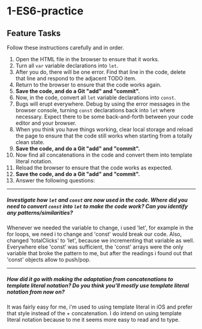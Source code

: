 # 1-ES6-practice

## Feature Tasks

Follow these instructions carefully and in order.

1. Open the HTML file in the browser to ensure that it works.
2. Turn all `var` variable declarations into `let`.
3. After you do, there will be one error. Find that line in the code, delete that line and respond to the adjacent TODO item.
4. Return to the browser to ensure that the code works again.
5. **Save the code, and do a Git "add" and "commit".**
6. Now, in the code, convert all `let` variable declarations into `const`.
7. Bugs will erupt everywhere. Debug by using the error messages in the browser console, turning `const` declarations back into `let` where necessary. Expect there to be some back-and-forth between your code editor and your browser.
8. When you think you have things working, clear local storage and reload the page to ensure that the code still works when starting from a totally clean state.
9. **Save the code, and do a Git "add" and "commit".**
10. Now find all concatenations in the code and convert them into template literal notation.
11. Reload the browser to ensure that the code works as expected.
12. **Save the code, and do a Git "add" and "commit".**
13. Answer the following questions:

---

##### Investigate how `let` and `const` are now used in the code. Where did you need to convert `const` into `let` to make the code work? Can you identify any patterns/similarities?

Whenever we needed the variable to change, i used 'let', for example in the for loops, we need i to change and 'const' would break our code. Also, changed 'totalClicks' to 'let', because we incrementing that variable as well. Everywhere else 'const' was sufficient, the 'const' arrays were the only variable that broke the pattern to me, but after the readings i found out that 'const' objects allow to push/pop.

---

##### How did it go with making the adaptation from concatenations to template literal notation? Do you think you'll mostly use template literal notation from now on?

It was fairly easy for me, i'm used to using template literal in iOS and prefer that style instead of the + concatenation. I do intend on using template literal notation because to me it seems more easy to read and to type.
